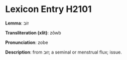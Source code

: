 # Lexicon Entry H2101

**Lemma**: זוֹב

**Transliteration (xlit)**: zôwb

**Pronunciation**: zobe

**Description**:
from זוּב; a seminal or menstrual flux; issue.
